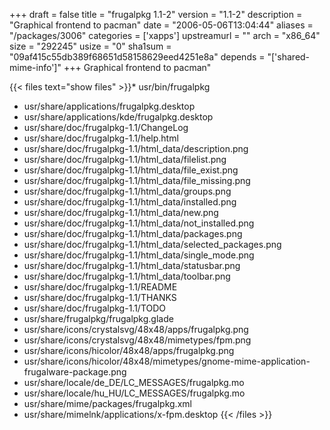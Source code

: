 +++
draft = false
title = "frugalpkg 1.1-2"
version = "1.1-2"
description = "Graphical frontend to pacman"
date = "2006-05-06T13:04:44"
aliases = "/packages/3006"
categories = ['xapps']
upstreamurl = ""
arch = "x86_64"
size = "292245"
usize = "0"
sha1sum = "09af415c55db389f68651d58158629eed4251e8a"
depends = "['shared-mime-info']"
+++
Graphical frontend to pacman"

{{< files text="show files" >}}* usr/bin/frugalpkg
* usr/share/applications/frugalpkg.desktop
* usr/share/applications/kde/frugalpkg.desktop
* usr/share/doc/frugalpkg-1.1/ChangeLog
* usr/share/doc/frugalpkg-1.1/help.html
* usr/share/doc/frugalpkg-1.1/html_data/description.png
* usr/share/doc/frugalpkg-1.1/html_data/filelist.png
* usr/share/doc/frugalpkg-1.1/html_data/file_exist.png
* usr/share/doc/frugalpkg-1.1/html_data/file_missing.png
* usr/share/doc/frugalpkg-1.1/html_data/groups.png
* usr/share/doc/frugalpkg-1.1/html_data/installed.png
* usr/share/doc/frugalpkg-1.1/html_data/new.png
* usr/share/doc/frugalpkg-1.1/html_data/not_installed.png
* usr/share/doc/frugalpkg-1.1/html_data/packages.png
* usr/share/doc/frugalpkg-1.1/html_data/selected_packages.png
* usr/share/doc/frugalpkg-1.1/html_data/single_mode.png
* usr/share/doc/frugalpkg-1.1/html_data/statusbar.png
* usr/share/doc/frugalpkg-1.1/html_data/toolbar.png
* usr/share/doc/frugalpkg-1.1/README
* usr/share/doc/frugalpkg-1.1/THANKS
* usr/share/doc/frugalpkg-1.1/TODO
* usr/share/frugalpkg/frugalpkg.glade
* usr/share/icons/crystalsvg/48x48/apps/frugalpkg.png
* usr/share/icons/crystalsvg/48x48/mimetypes/fpm.png
* usr/share/icons/hicolor/48x48/apps/frugalpkg.png
* usr/share/icons/hicolor/48x48/mimetypes/gnome-mime-application-frugalware-package.png
* usr/share/locale/de_DE/LC_MESSAGES/frugalpkg.mo
* usr/share/locale/hu_HU/LC_MESSAGES/frugalpkg.mo
* usr/share/mime/packages/frugalpkg.xml
* usr/share/mimelnk/applications/x-fpm.desktop
{{< /files >}}
